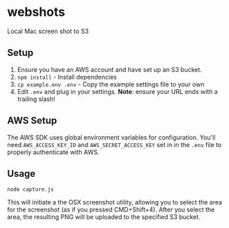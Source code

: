 webshots
========

Local Mac screen shot to S3

## Setup

1. Ensure you have an AWS account and have set up an S3 bucket.
2. `npm install` - Install dependencies
3. `cp example.env .env` - Copy the example settings file to your own
4. Edit `.env` and plug in your settings. **Note**: ensure your URL ends with a
   trailing slash!

## AWS Setup

The AWS SDK uses global environment variables for configuration. You'll need
`AWS_ACCESS_KEY_ID` and `AWS_SECRET_ACCESS_KEY` set in in the `.env` file to
properly authenticate with AWS.

## Usage

`node capture.js`

This will initiate a the OSX screenshot utility, allowing you to select the area
for the screenshot (as if you pressed CMD+Shift+4). After you select the area,
the resulting PNG will be uploaded to the specified S3 bucket.
